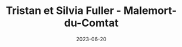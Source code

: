 ---
title: Tristan et Silvia Fuller - Malemort-du-Comtat
date: 2023-06-20
description: Description à compléter.
featured_image: /assets/img/testimonials/tristan-et-silvia-fuller/01.jpeg
testimonial:
    buyer: Tristan et Silvia Fuller
    project_type: achat
    city: Malemort-du-Comtat
    comment: Frédérique nous a guidé et accompagné dans notre projet avec son expertise, sa gentillesse et son efficacité. Pendant tout le processus, sa voix rassurante, sa perspicacité et ses conseils nous ont énormément soutenus. D’ailleurs, Frédérique a toujours été disponible en cas d’urgence, notamment pendant le weekend, et elle était capable de répondre à toute question que nous avons eue. C’était surtout apprécié avec notre achat à distance et sa volonté de nous aider ’sur place’ était vraiment indispensable. Un grand merci pour tout Fréderique !
    answer:
    platform: Immodvisor
    link: https://www.immodvisor.com/pro/mon-chasseur-immo-frederique-lodola-avignon-84000-48627.html
images:
    - url: /assets/img/testimonials/tristan-et-silvia-fuller/01.jpeg
    - url: /assets/img/testimonials/tristan-et-silvia-fuller/02.jpeg
    - url: /assets/img/testimonials/tristan-et-silvia-fuller/03.jpeg
    - url: /assets/img/testimonials/tristan-et-silvia-fuller/04.jpeg
    - url: /assets/img/testimonials/tristan-et-silvia-fuller/05.jpeg
    - url: /assets/img/testimonials/tristan-et-silvia-fuller/06.jpeg
---